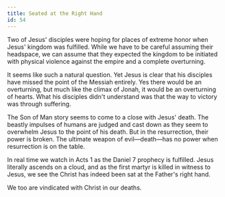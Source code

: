 ```yaml
---
title: Seated at the Right Hand
id: 54
---
```


Two of Jesus' disciples were hoping for places of extreme honor when Jesus' kingdom was fulfilled. While we have to be careful assuming their headspace, we can assume that they expected the kingdom to be initiated with physical violence against the empire and a complete overturning. 

It seems like such a natural question. Yet Jesus is clear that his disciples have missed the point of the Messiah entirely. Yes there would be an overturning, but much like the climax of Jonah, it would be an overturning of hearts. What his disciples didn't understand was that the way to victory was through suffering.

The Son of Man story seems to come to a close with Jesus' death. The beastly impulses of humans are judged and cast down as they seem to overwhelm Jesus to the point of his death. But in the resurrection, their power is broken. The ultimate weapon of evil—death—has no power when resurrection is on the table.

In real time we watch in Acts 1 as the Daniel 7 prophecy is fulfilled. Jesus literally ascends on a cloud, and as the first martyr is killed in witness to Jesus, we see the Christ has indeed been sat at the Father's right hand.

We too are vindicated with Christ in our deaths.